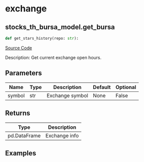# exchange

## stocks_th_bursa_model.get_bursa

```python
def get_stars_history(repo: str):
```
[Source Code](https://github.com/OpenBB-finance/OpenBBTerminal/tree/main/openbb_terminal/stocks/tradinghours/bursa_model.py#L19)

Description: Get current exchange open hours.

## Parameters

| Name | Type | Description | Default | Optional |
| ---- | ---- | ----------- | ------- | -------- |
| symbol | str | Exchange symbol | None | False |

## Returns

| Type | Description |
| ---- | ----------- |
| pd.DataFrame | Exchange info |

## Examples

